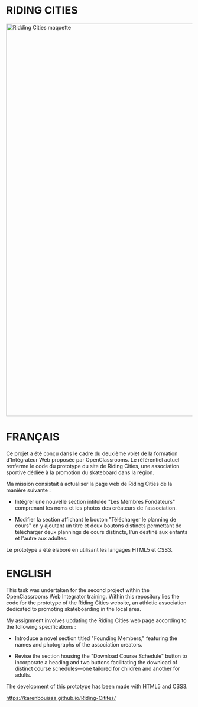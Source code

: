 # RIDING CITIES
<img width="1060" alt="Ridding Cities maquette" src="https://github.com/karenbouissa/Riding-Citites/assets/127218821/e602c3aa-a596-4b6e-8938-dc0360198a35">

# FRANÇAIS

Ce projet a été conçu dans le cadre du deuxième volet de la formation d'Intégrateur Web proposée par OpenClassrooms. Le référentiel actuel renferme le code du prototype du site de Riding Cities, une association sportive dédiée à la promotion du skateboard dans la région.

Ma mission consistait à actualiser la page web de Riding Cities de la manière suivante :

- Intégrer une nouvelle section intitulée "Les Membres Fondateurs" comprenant les noms et les photos des créateurs de l'association.

- Modifier la section affichant le bouton "Télécharger le planning de cours" en y ajoutant un titre et deux boutons distincts permettant de télécharger deux plannings de cours distincts, l'un destiné aux enfants et l'autre aux adultes.

Le prototype a été élaboré en utilisant les langages HTML5 et CSS3.

# ENGLISH
This task was undertaken for the second project within the OpenClassrooms Web Integrator training. Within this repository lies the code for the prototype of the Riding Cities website, an athletic association dedicated to promoting skateboarding in the local area.

My assignment involves updating the Riding Cities web page according to the following specifications :

- Introduce a novel section titled "Founding Members," featuring the names and photographs of the association creators.

- Revise the section housing the "Download Course Schedule" button to incorporate a heading and two buttons facilitating the download of distinct course schedules—one tailored for children and another for adults.

The development of this prototype has been made with HTML5 and CSS3.

https://karenbouissa.github.io/Riding-Citites/
